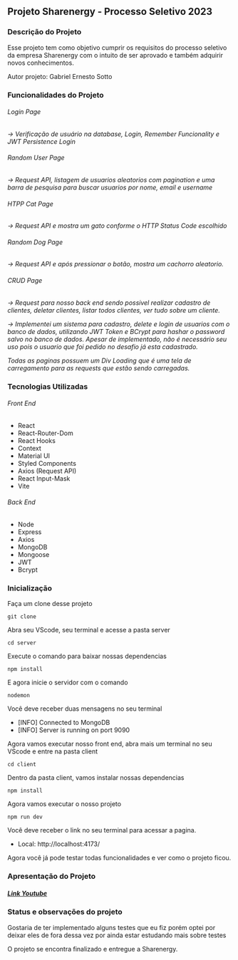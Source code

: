 ##  Projeto Sharenergy - Processo Seletivo 2023

### Descrição do Projeto

Esse projeto tem como objetivo cumprir os requisitos do processo seletivo da empresa Sharenergy com o intuito de ser aprovado e também adquirir novos conhecimentos.

Autor projeto: Gabriel Ernesto Sotto

### Funcionalidades do Projeto

###### Login Page 
*-> Verificação de usuário na database, Login, Remember Funcionality e JWT Persistence Login*

###### Random User Page 
*-> Request API, listagem de usuarios aleatorios com pagination e uma barra de pesquisa para buscar usuarios por nome, email e username*

###### HTPP Cat Page 
*-> Request API e mostra um gato conforme o HTTP Status Code escolhido*

###### Random Dog Page 
*-> Request API e após pressionar o botão, mostra um cachorro aleatorio.*

###### CRUD Page 
*-> Request para nosso back end sendo possivel realizar cadastro de clientes, deletar clientes, listar todos clientes, ver tudo sobre um cliente.*

*-> Implementei um sistema para cadastro, delete e login de usuarios com o banco de dados, utilizando JWT Token e BCrypt para hashar o password salvo no banco de dados. Apesar de implementado, não é necessário seu uso pois o usuario que foi pedido no desafio já esta cadastrado.*

*Todas as paginas possuem um Div Loading que é uma tela de carregamento para as requests que estão sendo carregadas.*

### Tecnologias Utilizadas

###### Front End
- React
- React-Router-Dom
- React Hooks
- Context
- Material UI
- Styled Components
- Axios (Request API)
- React Input-Mask
- Vite

###### Back End
- Node
- Express
- Axios
- MongoDB
- Mongoose
- JWT
- Bcrypt

### Inicialização

Faça um clone desse projeto
```
git clone
```
Abra seu VScode, seu terminal e acesse a pasta server
```
cd server
```
Execute o comando para baixar nossas dependencias
```
npm install
```
E agora inicie o servidor com o comando
```
nodemon
```
Você deve receber duas mensagens no seu terminal
* [INFO] Connected to MongoDB
* [INFO] Server is running on port 9090

Agora vamos executar nosso front end, abra mais um terminal no seu VScode e entre na pasta client
```
cd client
```
Dentro da pasta client, vamos instalar nossas dependencias
```
npm install
```
Agora vamos executar o nosso projeto
```
npm run dev
```
Você deve receber o link no seu terminal para acessar a pagina.
* Local:   http://localhost:4173/

Agora você já pode testar todas funcionalidades e ver como o projeto ficou.

### Apresentação do Projeto

##### [Link Youtube](https://www.youtube.com/watch?v=PM14Wg7EE40)

### Status e observações do projeto

Gostaria de ter implementado alguns testes que eu fiz porém optei por deixar eles de fora dessa vez por ainda estar estudando mais sobre testes

O projeto se encontra finalizado e entregue a Sharenergy.
